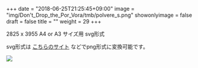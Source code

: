 +++
date = "2018-06-25T21:25:45+09:00"
image = "img/Don't_Drop_the_Por_Vora/tmb/polvere_s.png"
showonlyimage = false
draft = false
title = ""
weight = 29
+++

2825 x 3955
A4 or A3 サイズ用
svg形式

<!--more-->
svg形式は [こちらのサイト](https://svgtopng.com/ja/) などでpng形式に変換可能です。

![](/img/Don't_Drop_the_Por_Vora/polvere_s.svg)


